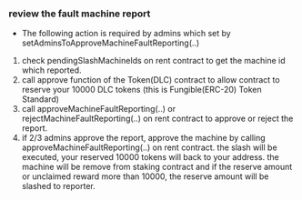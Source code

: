 ### review the fault machine report
- The following action is required by admins which set by setAdminsToApproveMachineFaultReporting(..)
1. check pendingSlashMachineIds on rent contract to get the machine id which reported.
2. call approve function of the Token(DLC) contract to allow contract to reserve your 10000 DLC tokens (this is Fungible(ERC-20) Token Standard)
3. call approveMachineFaultReporting(..) or rejectMachineFaultReporting(..) on rent contract to approve or reject the report.
4. if 2/3 admins approve the report, approve the machine by calling approveMachineFaultReporting(..) on rent contract. the slash will be executed, your reserved 10000 tokens will back to your address. the machine  will be remove from staking contract  and  if the reserve amount or unclaimed reward more than 10000, the reserve amount will be slashed to reporter. 